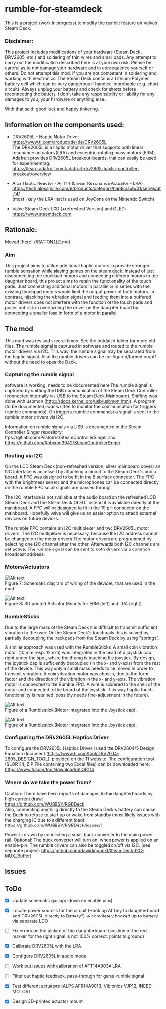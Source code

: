 # rumble-for-steamdeck

This is a project (work in progress) to modify the rumble feature on Valves Steam Deck.

### Disclaimer:
This project includes modifications of your hardware (Steam Deck, DRV2605, etc.) and soldering of thin wires and small pads. 
Any attempt to carry out the modification described here is at your own risk.
Please be careful as to not damage your hardware and in consequence yourself or others.
Do not attempt this mod, if you are not competent in soldering and working with electronics.
The Steam Deck contains a Lithium-Polymer battery cell which can be very dangerous if handled improbable (e.g. short circuit).
Always unplug your battery and check for shorts before reconnecting the battery.
I don't take any responsibility or liability for any damages to you, your hardware or anything else.

With that said: good luck and happy tinkering.

## Information on the components used:

- DRV2605L - Haptic Motor Driver
  <br />https://www.ti.com/product/de-de/DRV2605L
  <br />The DRV2605L is a haptic motor driver that supports both linear resonance actuators (LRA) and eccentric rotating mass motors (ERM). Adafruit provides DRV2605L breakout-boards, that can easily be used for experimenting:
<br />https://learn.adafruit.com/adafruit-drv2605-haptic-controller-breakout/overview

- Alps Haptic Reactor - AFT14 (Linear Resonance Actuator - LRA)
  <br />https://tech.alpsalpine.com/e/products/category/haptic/sub/01/series/aft14/
  <br />(most likely the LRA that is used on JoyCons on the Nintendo Switch) 

- Valve Steam Deck LCD (+refreshed Version) and OLED:
  <br />https://www.steamdeck.com

## Rationale:
Moved [here] (/RATIONALE.md)

### Aim

This project aims to utilize additional haptic motors to provide stronger rumble sensation while playing games on the steam deck. Instead of just disconnecting the touchpad motors and connecting different motors to the daughter board, this project aims to retain the functionality of the touch pads. Just connecting additional motors in parallel or in series with the existing touchpad motors would limit the output power of both motors. In contrast, hijacking the vibration signal and feeding them into a buffered motor drivers does not interfere with the function of the touch pads and poses not risk in overloading the driver on the daughter board by connecting a smaller load in form of a motor in parallel. 

## The mod

This mod was revised several times. See the outdated folder for more old files. 
The rumble signal is captured in software and routed to the rumble motor drivers via I2C.
This way, the rumble signal may be separated from the haptic signal. Also the rumble drivers can be configured/turned on/off without the need to open the Deck.  

### Capturing the rumble signal
software is working. needs to be documented here
The rumble signal is captured by sniffing the USB communication of the Steam Deck Controller (connected internally via USB to the Steam Deck Mainboard).
Sniffing was done with usbmon (https://docs.kernel.org/usb/usbmon.html).
A program (to be documented) was written to monitor the communcation for triggers (rumble commands).
On triggers (rumble commands) a signal is sent to the rumble motor drivers via I2C.

Information on rumble signals via USB is documented in the Steam Controller Singer repository: 
<br /> ttps://gitlab.com/Pilatomic/SteamControllerSinger and https://github.com/Roboron3042/SteamControllerSinger

### Routing via I2C

On the LCD Steam Deck (non-refreshed version, silver mainboard cover) an I2C interface is accessed by attaching a circuit to the Steam Deck's audio board.
A FPC was designed to be fit in the 8 surface connector. The FPC with the brightness sensor and the microphones can be connected directly on the rumble FPC so all signals are passed through.

The I2C interface is not available at the audio board on the refreshed LCD Steam Deck and the Steam Deck OLED. Instead it is available directly at the mainboard. A FPC will be designed to fit in the 19 pin connector on the mainboard. Hopefully valve will give us an easier option to attach external devices on future devices.

The rumble FPC contains an I2C multiplexer and two DRV2605L motor drivers. The I2C multiplexer is necessary, because the I2C address cannot be changed on the motor drivers
The motor drivers are programmed by selecting one I2C channel after the other. Afterwards both I2C channels are set active. The rumble signal can be sent to both drivers via a common broadcast address.

### Motors/Actuators

![Alt text](pictures/Schematic-V0.4.jpg?raw=true "Schematic")
<br />Figure 7: Schematic diagram of wiring of the devices, that are used in the mod.

![Alt text](pictures/Actuator_mount.jpg?raw=true "Actuator mounts")
<br />Figure 8: 3D printed Actuator Mounts for ERM (left) and LRA (right).

### RumbleSticks
Due to the large mass of the Steam Deck it is difficult to transmit sufficient vibration to the user. On the Steam Deck's touchpads this is solved by partially decoupling the trackpads from the Steam Deck by using "springs".

A similar approach was used with the RumbleSticks. A small coin vibration motor (10 mm resp. 12 mm) was integrated in the head of a joystick cap right under the spot, where the thumg is touching the joystick. By design, the joystick cap is sufficiently decoupled (in the x- and y-axis) from the rest of the device. This way only a small mass needs to be moved in order to transmit vibration. A coin vibration motor was chosen, due to the form factor and the direction of the vibration in the x- and y-axis.
The vibration motor is connected to the Rumble FPC.
A wire is soldered to the shell of the motor and connected to the board of the joystick. This way haptic touch functionality is retained (possibly needs fine-adjustment in the future).

![Alt text](pictures/Rumblestick1.jpg")
<br />Figure of a Rumblestick (Motor integrated into the Joystick cap).

![Alt text](pictures/Rumblestick2.jpg")
<br />Figure of a Rumblestick (Motor integrated into the Joystick cap).

### Configuring the DRV2605L Haptics Driver

To configure the DRV2605L Haptics Driver I used the DRV2604/5 Design Equation document (https://www.ti.com/tool/DRV2604-2605_DESIGN_TOOL), provided on the TI website.
The configuration tool (SLOR114, ZIP File containing two Excel files) can be downloaded here: https://www.ti.com/tool/download/SLOR114

### Where do we take the power from?

Caution: There have been reports of damages to the daughterboards by high current draw:
<br />https://github.com/WUBBSY/RGBDeck
<br />Also, connecting anything directly to the Steam Deck's battery can cause the Deck to refuse to start up or wake from standby (most likely issues with the charging IC due to a different load):
<br />https://github.com/WUBBSY/RGBDeck/issues/1

Power is drawn by connecting a small buck converter to the main power rail. Optional: The buck converter will turn on, when power is applied on an enable-pin.
The rumble drivers can also be toggled on/off via I2C. (see separate project: https://github.com/dawidmpunkt/SteamDeck-I2C-MUX_Buffer)

## Issues


## ToDo
- [x] Update schematic (pullup/-down on enable pins)
- [x] Locate power sources for the circuit (Hook up ATTiny to daughterboard and DRV2605L directly to Battery?) -> completely hooked up to battery via separate LDO
- [ ] Fix errors on the picture of the daughterboard (position of the red marker for the right signal is not 100% correct: points to ground)
- [x] Calibrate DRV2605L with the LRA
- [x] Configure DRV2605L in audio mode
- [ ] Work out issues with calibration of AFT14A903A LRA
- [ ] Filter out haptic feedback, pass-through for game-rumble signal
- [x] Test different actuators (ALPS AFR14A901B, Vibronics VJP12, INEED MOTOR)
- [x] Design 3D-printed actuator mount

